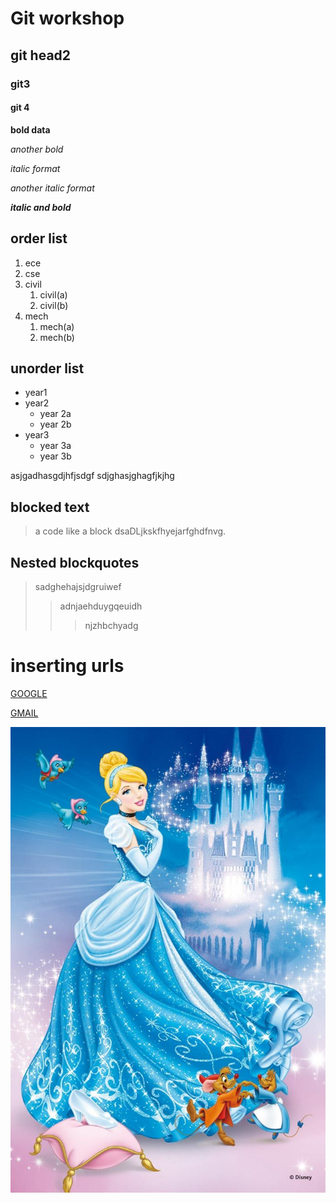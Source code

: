 # Git workshop
## git head2
### git3
#### git 4

**bold data**

_another bold_

*italic format*

_another italic format_

_**italic and bold**_

## order list
1. ece
2. cse
3. civil
      1. civil(a)
      2. civil(b)
4. mech
     1. mech(a)
     2. mech(b)
## unorder list
-  year1
-  year2
      * year 2a
      * year 2b
-  year3
      * year 3a
      * year 3b
      
  asjgadhasgdjhfjsdgf
  sdjghasjghagfjkjhg
  
  ## blocked text
  
  > a code like a block dsaDLjkskfhyejarfghdfnvg.
  
  ## Nested blockquotes
  > sadghehajsjdgruiwef
  >> adnjaehduygqeuidh
  >>> njzhbchyadg
#  inserting urls
[GOOGLE](https://www.google.com/)

[GMAIL](https://www.gmail.com/)

![image of yaktocat](https://github.com/Pallapolu-Nithisha/git/blob/main/nithisha.jpg)
